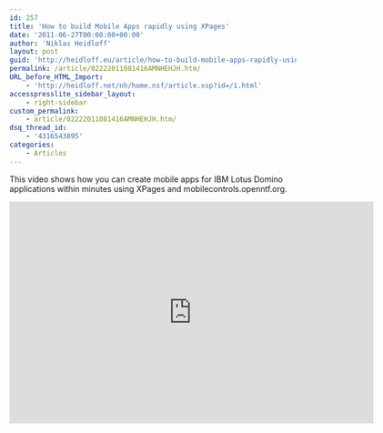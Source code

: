 ```yaml
---
id: 257
title: 'How to build Mobile Apps rapidly using XPages'
date: '2011-06-27T00:00:00+00:00'
author: 'Niklas Heidloff'
layout: post
guid: 'http://heidloff.eu/article/how-to-build-mobile-apps-rapidly-using-xpages/'
permalink: /article/02222011081416AMNHEHJH.htm/
URL_before_HTML_Import:
    - 'http://heidloff.net/nh/home.nsf/article.xsp?id=/1.html'
accesspresslite_sidebar_layout:
    - right-sidebar
custom_permalink:
    - article/02222011081416AMNHEHJH.htm/
dsq_thread_id:
    - '4316543895'
categories:
    - Articles
---
```


 This video shows how you can create mobile apps for IBM Lotus Domino applications within minutes using XPages and mobilecontrols.openntf.org.

<iframe allowfullscreen="" frameborder="0" height="390" src="http://www.youtube.com/embed/n7e-48JuHos" title="YouTube video player" width="640"></iframe>